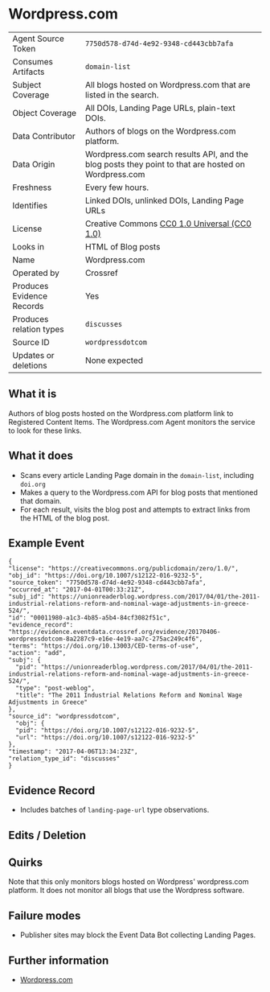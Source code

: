 # Wordpress.com

| | |
|---------------------------|-|
| Agent Source Token        | `7750d578-d74d-4e92-9348-cd443cbb7afa` |
| Consumes Artifacts        | `domain-list` |
| Subject Coverage          | All blogs hosted on Wordpress.com that are listed in the search. |
| Object Coverage           | All DOIs, Landing Page URLs, plain-text DOIs. |
| Data Contributor          | Authors of blogs on the Wordpress.com platform. |
| Data Origin               | Wordpress.com search results API, and the blog posts they point to that are hosted on Wordpress.com |
| Freshness                 | Every few hours. |
| Identifies                | Linked DOIs, unlinked DOIs, Landing Page URLs |
| License                   | Creative Commons [CC0 1.0 Universal (CC0 1.0)](https://creativecommons.org/publicdomain/zero/1.0/) |
| Looks in                  | HTML of Blog posts |
| Name                      | Wordpress.com |
| Operated by               | Crossref |
| Produces Evidence Records | Yes |
| Produces relation types   | `discusses` |
| Source ID                 | `wordpressdotcom` |
| Updates or deletions      | None expected |

## What it is

Authors of blog posts hosted on the Wordpress.com platform link to Registered Content Items. The Wordpress.com Agent monitors the service to look for these links.

## What it does

 - Scans every article Landing Page domain in the `domain-list`, including `doi.org`
 - Makes a query to the Wordpress.com API for blog posts that mentioned that domain.
 - For each result, visits the blog post and attempts to extract links from the HTML of the blog post.

## Example Event

    {
    "license": "https://creativecommons.org/publicdomain/zero/1.0/",
    "obj_id": "https://doi.org/10.1007/s12122-016-9232-5",
    "source_token": "7750d578-d74d-4e92-9348-cd443cbb7afa",
    "occurred_at": "2017-04-01T00:33:21Z",
    "subj_id": "https://unionreaderblog.wordpress.com/2017/04/01/the-2011-industrial-relations-reform-and-nominal-wage-adjustments-in-greece-524/",
    "id": "00011980-a1c3-4b85-a5b4-84cf3082f51c",
    "evidence_record": "https://evidence.eventdata.crossref.org/evidence/20170406-wordpressdotcom-8a2287c9-e16e-4e19-aa7c-275ac249c4f6",
    "terms": "https://doi.org/10.13003/CED-terms-of-use",
    "action": "add",
    "subj": {
      "pid": "https://unionreaderblog.wordpress.com/2017/04/01/the-2011-industrial-relations-reform-and-nominal-wage-adjustments-in-greece-524/",
      "type": "post-weblog",
      "title": "The 2011 Industrial Relations Reform and Nominal Wage Adjustments in Greece"
    },
    "source_id": "wordpressdotcom",
      "obj": {
      "pid": "https://doi.org/10.1007/s12122-016-9232-5",
      "url": "https://doi.org/10.1007/s12122-016-9232-5"
    },
    "timestamp": "2017-04-06T13:34:23Z",
    "relation_type_id": "discusses"
    }

## Evidence Record

 - Includes batches of `landing-page-url` type observations.

## Edits / Deletion

## Quirks

Note that this only monitors blogs hosted on Wordpress' wordpress.com platform. It does not monitor all blogs that use the Wordpress software.

## Failure modes

 - Publisher sites may block the Event Data Bot collecting Landing Pages.

## Further information

 - [Wordpress.com](http://wordpress.com)
